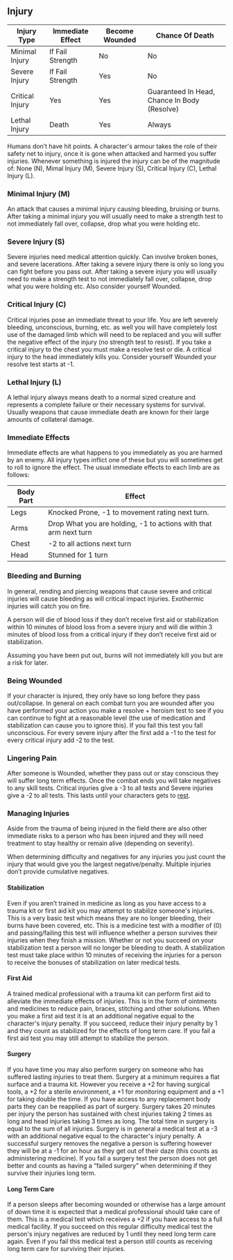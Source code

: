 ## Injury

| Injury Type     | Immediate Effect | Become Wounded | Chance Of Death                              |
| --------------- | ---------------- | -------------- | -------------------------------------------- |
| Minimal Injury  | If Fail Strength | No             | No                                           |
| Severe Injury   | If Fail Strength | Yes            | No                                           |
| Critical Injury | Yes              | Yes            | Guaranteed In Head, Chance In Body (Resolve) |
| Lethal Injury   | Death            | Yes            | Always                                       |

Humans don’t have hit points. A character's armour takes the role of their safety net to injury, once it is gone when attacked and harmed you suffer injuries. Whenever something is injured the injury can be of the magnitude of: None (N), Mimal Injury (M), Severe Injury (S), Critical Injury (C), Lethal Injury (L).

### Minimal Injury (M)
An attack that causes a minimal injury causing bleeding, bruising or burns. After taking a minimal injury you will usually need to make a strength test to not immediately fall over, collapse, drop what you were holding etc.

### Severe Injury (S)
Severe injuries need medical attention quickly. Can involve broken bones, and severe lacerations. After taking a severe injury there is only so long you can fight before you pass out. After taking a severe injury you will usually need to make a strength test to not immediately fall over, collapse, drop what you were holding etc. Also consider yourself Wounded.

### Critical Injury (C)
Critical injuries pose an immediate threat to your life. You are left severely bleeding, unconscious, burning, etc. as well you will have completely lost use of the damaged limb which will need to be replaced and you will suffer the negative effect of the injury (no strength test to resist). If you take a critical injury to the chest you must make a resolve test or die. A critical injury to the head immediately kills you. Consider yourself Wounded your resolve test starts at -1.

### Lethal Injury (L)
A lethal injury always means death to a normal sized creature and represents a complete failure or their necessary systems for survival. Usually weapons that cause immediate death are known for their large amounts of collateral damage.

### Immediate Effects
Immediate effects are what happens to you immediately as you are harmed by an enemy. All injury types inflict one of these but you will sometimes get to roll to ignore the effect. The usual immediate effects to each limb are as follows: 

| Body Part | Effect                                                           |
| --------- | ---------------------------------------------------------------- |
| Legs      | Knocked Prone, -1 to movement rating next turn.                  |
| Arms      | Drop What you are holding, -1 to actions with that arm next turn |
| Chest     | -2 to all actions next turn                                      |
| Head      | Stunned for 1 turn                                               |

### Bleeding and Burning
In general, rending and piercing weapons that cause severe and critical injuries will cause bleeding as will critical impact injuries. Exothermic injuries will catch you on fire.

A person will die of blood loss if they don’t receive first aid or stabilization within 10 minutes of blood loss from a severe injury and will die within 3 minutes of blood loss from a critical injury if they don’t receive first aid or stabilization.

Assuming you have been put out, burns will not immediately kill you but are a risk for later.

### Being Wounded
If your character is injured, they only have so long before they pass out/collapse. In general on each combat turn you are wounded after you have performed your action you make a resolve + heroism test to see if you can continue to fight at a reasonable level (the use of medication and stabilization can cause you to ignore this). If you fail this test you fall unconscious. For every severe injury after the first add a -1 to the test for every critical injury add -2 to the test.

### Lingering Pain
After someone is Wounded, whether they pass out or stay conscious they will suffer long term effects. Once the combat ends you will take negatives to any skill tests. Critical injuries give a -3 to all tests and Severe injuries give a -2 to all tests. This lasts until your characters gets to [rest](Telling-The-Story#Resting).

### Managing Injuries
Aside from the trauma of being injured in the field there are also other immediate risks to a person who has been injured and they will need treatment to stay healthy or remain alive (depending on severity).

When determining difficulty and negatives for any injuries you just count the injury that would give you the largest negative/penalty. Multiple injuries don’t provide cumulative negatives.

#### Stabilization
Even if you aren’t trained in medicine as long as you have access to a trauma kit or first aid kit you may attempt to stabilize someone's injuries. This is a very basic test which means they are no longer bleeding, their burns have been covered, etc. This is a medicine test with a modifier of (0) and passing/failing this test will influence whether a person survives their injuries when they finish a mission. Whether or not you succeed on your stabilization test a person will no longer be bleeding to death. A stabilization test must take place within 10 minutes of receiving the injuries for a person to receive the bonuses of stabilization on later medical tests.

#### First Aid
A trained medical professional with a trauma kit can perform first aid to alleviate the immediate effects of injuries. This is in the form of ointments and medicines to reduce pain, braces, stitching and other solutions. When you make a first aid test it is at an additional negative equal to the character's injury penalty. If you succeed, reduce their injury penalty by 1 and they count as stabilized for the effects of long term care. If you fail a first aid test you may still attempt to stabilize the person.

#### Surgery
If you have time you may also perform surgery on someone who has suffered lasting injuries to treat them. Surgery at a minimum requires a flat surface and a trauma kit. However you receive a +2 for having surgical tools, a +2 for a sterile environment, a +1 for monitoring equipment and a +1 for taking double the time. If you have access to any replacement body parts they can be reapplied as part of surgery. Surgery takes 20 minutes per injury the person has sustained with chest injuries taking 2 times as long and head injuries taking 3 times as long. The total time in surgery is equal to the sum of all injuries. Surgery is in general a medical test at a -3 with an additional negative equal to the character's injury penalty. A successful surgery removes the negative a person is suffering however they will be at a -1 for an hour as they get out of their daze (this counts as administering medicine). If you fail a surgery test the person does not get better and counts as having a “failed surgery” when determining if they survive their injuries long term.

#### Long Term Care
If a person sleeps after becoming wounded or otherwise has a large amount of down time it is expected that a medical professional should take care of them. This is a medical test which receives a +2 if you have access to a full medical facility. If you succeed on this regular difficulty medical test the person's injury negatives are reduced by 1 until they need long term care again. Even if you fail this medical test a person still counts as receiving long term care for surviving their injuries.

